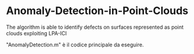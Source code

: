 # Anomaly-Detection-in-Point-Clouds
The algorithm is able to identify defects on surfaces represented as point clouds exploiting LPA-ICI

"AnomalyDetection.m" è il codice principale da eseguire.
